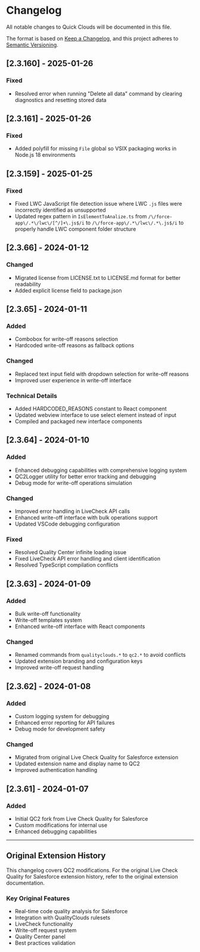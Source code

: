 # Changelog

All notable changes to Quick Clouds will be documented in this file.

The format is based on [Keep a Changelog](https://keepachangelog.com/en/1.0.0/),
and this project adheres to [Semantic Versioning](https://semver.org/spec/v2.0.0.html).

## [2.3.160] - 2025-01-26

### Fixed
- Resolved error when running "Delete all data" command by clearing diagnostics and resetting stored data

## [2.3.161] - 2025-01-26

### Fixed
- Added polyfill for missing `File` global so VSIX packaging works in Node.js 18 environments

## [2.3.159] - 2025-01-25

### Fixed
- Fixed LWC JavaScript file detection issue where LWC `.js` files were incorrectly identified as unsupported
- Updated regex pattern in `IsElementToAnalize.ts` from `/\/force-app\/.*\/lwc\/[^/]+\.js$/i` to `/\/force-app\/.*\/lwc\/.*\.js$/i` to properly handle LWC component folder structure

## [2.3.66] - 2024-01-12

### Changed
- Migrated license from LICENSE.txt to LICENSE.md format for better readability
- Added explicit license field to package.json

## [2.3.65] - 2024-01-11

### Added
- Combobox for write-off reasons selection
- Hardcoded write-off reasons as fallback options

### Changed
- Replaced text input field with dropdown selection for write-off reasons
- Improved user experience in write-off interface

### Technical Details
- Added HARDCODED_REASONS constant to React component
- Updated webview interface to use select element instead of input
- Compiled and packaged new interface components

## [2.3.64] - 2024-01-10

### Added
- Enhanced debugging capabilities with comprehensive logging system
- QC2Logger utility for better error tracking and debugging
- Debug mode for write-off operations simulation

### Changed
- Improved error handling in LiveCheck API calls
- Enhanced write-off interface with bulk operations support
- Updated VSCode debugging configuration

### Fixed
- Resolved Quality Center infinite loading issue
- Fixed LiveCheck API error handling and client identification
- Resolved TypeScript compilation conflicts

## [2.3.63] - 2024-01-09

### Added
- Bulk write-off functionality
- Write-off templates system
- Enhanced write-off interface with React components

### Changed
- Renamed commands from `qualityclouds.*` to `qc2.*` to avoid conflicts
- Updated extension branding and configuration keys
- Improved write-off request handling

## [2.3.62] - 2024-01-08

### Added
- Custom logging system for debugging
- Enhanced error reporting for API failures
- Debug mode for development safety

### Changed
- Migrated from original Live Check Quality for Salesforce extension
- Updated extension name and display name to QC2
- Improved authentication handling

## [2.3.61] - 2024-01-07

### Added
- Initial QC2 fork from Live Check Quality for Salesforce
- Custom modifications for internal use
- Enhanced debugging capabilities

---

## Original Extension History

This changelog covers QC2 modifications. For the original Live Check Quality for Salesforce extension history, refer to the original extension documentation.

### Key Original Features
- Real-time code quality analysis for Salesforce
- Integration with QualityClouds rulesets
- LiveCheck functionality
- Write-off request system
- Quality Center panel
- Best practices validation
